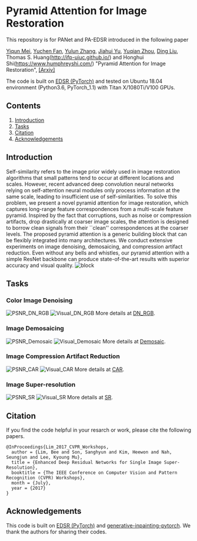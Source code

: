 # Pyramid Attention for Image Restoration
This repository is for PANet and PA-EDSR introduced in the following paper

[Yiqun Mei](http://yiqunm2.web.illinois.edu/), [Yuchen Fan](https://scholar.google.com/citations?user=BlfdYL0AAAAJ&hl=en), [Yulun Zhang](http://yulunzhang.com/), [Jiahui Yu](https://jiahuiyu.com/), [Yuqian Zhou](https://yzhouas.github.io/), [Ding Liu](https://scholar.google.com/citations?user=PGtHUI0AAAAJ&hl=en), Thomas S. Huang(http://ifp-uiuc.github.io/) and Honghui Shi(https://www.humphreyshi.com/) "Pyramid Attention for Image Restoration", [[Arxiv]](https://temp) 

The code is built on [EDSR (PyTorch)](https://github.com/thstkdgus35/EDSR-PyTorch) and tested on Ubuntu 18.04 environment (Python3.6, PyTorch_1.1) with Titan X/1080Ti/V100 GPUs.

## Contents
1. [Introduction](#Introduction)
2. [Tasks](#Tasks)
3. [Citation](#citation)
4. [Acknowledgements](#acknowledgements)

## Introduction
Self-similarity refers to the image prior widely used in image restoration algorithms that small patterns tend to occur at different locations and scales. However, recent advanced deep convolution neural networks relying on self-attention neural modules only process information at the same scale, leading to insufficient use of self-similarities. To solve this problem, we present a novel pyramid attention for image restoration, which captures long-range feature correspondences from a multi-scale feature pyramid. Inspired by the fact that corruptions, such as noise or compression artifacts, drop drastically at coarser image scales, the attention is designed to borrow clean signals from their ``clean'' correspondences at the coarser levels. The proposed pyramid attention is a generic building block that can be flexibly integrated into many architectures. We conduct extensive experiments on image denoising, demosaicing, and compression artifact reduction. Even without any bells and whistles, our pyramid attention with a simple ResNet backbone can produce state-of-the-art results with superior accuracy and visual quality. 
![block](/Figs/block.png)

## Tasks
### Color Image Denoising 
![PSNR_DN_RGB](/Figs/PSNR_DN_RGB.png)
![Visual_DN_RGB](/Figs/Visual_DN_RGB.png)
More details at [DN_RGB](https://github.com/HarukiYqM/PANet-PyTorch/tree/master/DN_RGB).
### Image Demosaicing 
![PSNR_Demosaic](/Figs/PSNR_Demosaic.png)
![Visual_Demosaic](/Figs/Visual_Demosaic.png)
More details at [Demosaic](https://github.com/HarukiYqM/PANet-PyTorch/tree/master/Demosaic).
### Image Compression Artifact Reduction 
![PSNR_CAR](/Figs/PSNR_CAR.png)
![Visual_CAR](/Figs/Visual_CAR.png)
More details at [CAR](https://github.com/HarukiYqM/PANet-PyTorch/tree/master/CAR).
### Image Super-resolution 
![PSNR_SR](/Figs/PSNR_SR.PNG)
![Visual_SR](/Figs/Visual_SR.PNG)
More details at [SR](https://github.com/yulunzhang/RNAN/tree/master/SR).

## Citation
If you find the code helpful in your resarch or work, please cite the following papers.
```
@InProceedings{Lim_2017_CVPR_Workshops,
  author = {Lim, Bee and Son, Sanghyun and Kim, Heewon and Nah, Seungjun and Lee, Kyoung Mu},
  title = {Enhanced Deep Residual Networks for Single Image Super-Resolution},
  booktitle = {The IEEE Conference on Computer Vision and Pattern Recognition (CVPR) Workshops},
  month = {July},
  year = {2017}
}
```
## Acknowledgements
This code is built on [EDSR (PyTorch)](https://github.com/thstkdgus35/EDSR-PyTorch) and [generative-inpainting-pytorch](https://github.com/daa233/generative-inpainting-pytorch). We thank the authors for sharing their codes.
